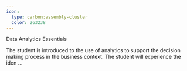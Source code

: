 ```yaml
---
icon:
  type: carbon:assembly-cluster
  color: 263238
---
```

Data Analytics Essentials

The student is introduced to the use of analytics to support the decision making process in the business context. The student will experience the iden ... 
